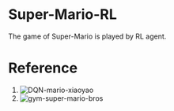 # Super-Mario-RL
The game of Super-Mario is played by RL agent.

# Reference
1. ![DQN-mario-xiaoyao](https://github.com/likemango/DQN-mario-xiaoyao)
2. ![gym-super-mario-bros](https://github.com/Kautenja/gym-super-mario-bros)
